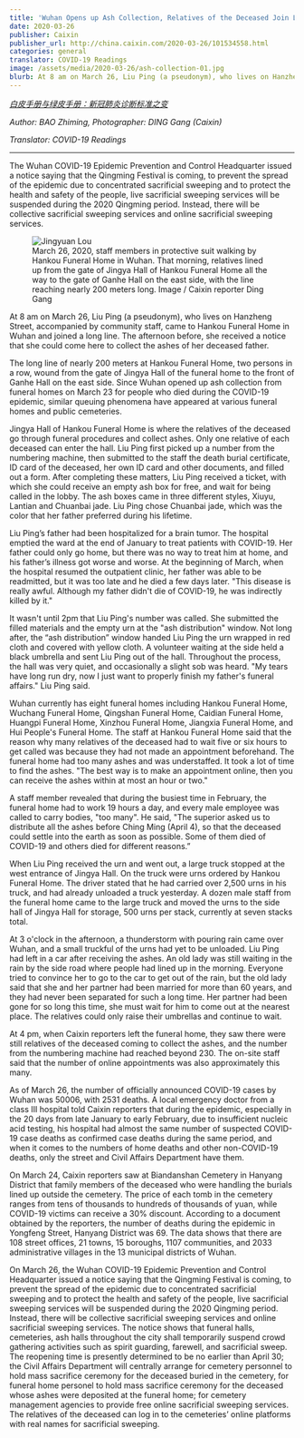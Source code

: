```yaml
---
title: 'Wuhan Opens up Ash Collection, Relatives of the Deceased Join Long Line at Hankou Funeral Home'
date: 2020-03-26
publisher: Caixin
publisher_url: http://china.caixin.com/2020-03-26/101534558.html
categories: general
translator: COVID-19 Readings
image: /assets/media/2020-03-26/ash-collection-01.jpg
blurb: At 8 am on March 26, Liu Ping (a pseudonym), who lives on Hanzheng Street, accompanied by community staff, came to Hankou Funeral Home in Wuhan and joined a long line. The afternoon before, she received a notice that she could come here to collect the ashes of her deceased father.
---
```


*<a href="https://mp.weixin.qq.com/s/vysNta8IU2wbRBv-c3aS4Q" target="_blank">白皮手册与绿皮手册：新冠肺炎诊断标准之变</a>*

*Author: BAO Zhiming, Photographer: DING Gang (Caixin)*

*Translator: COVID-19 Readings*

---

<span class="highlight">The Wuhan COVID-19 Epidemic Prevention and Control Headquarter issued a notice saying that the Qingming Festival is coming, to prevent the spread of the epidemic due to concentrated sacrificial sweeping and to protect the health and safety of the people, live sacrificial sweeping services will be suspended during the 2020 Qingming period. Instead, there will be collective sacrificial sweeping services and online sacrificial sweeping services.</span>

<figure>
  <img src="/assets/media/2020-03-26/ash-collection-01.jpg" alt="Jingyuan Lou"/>
  <figcaption>March 26, 2020, staff members in protective suit walking by Hankou Funeral Home in Wuhan. That morning, relatives lined up from the gate of Jingya Hall of Hankou Funeral Home all the way to the gate of Ganhe Hall on the east side, with the line reaching nearly 200 meters long. Image / Caixin reporter Ding Gang</figcaption>
</figure>


At 8 am on March 26, Liu Ping (a pseudonym), who lives on Hanzheng Street, accompanied by community staff, came to Hankou Funeral Home in Wuhan and joined a long line. The afternoon before, she received a notice that she could come here to collect the ashes of her deceased father.

The long line of nearly 200 meters at Hankou Funeral Home, two persons in a row, wound from the gate of Jingya Hall of the funeral home to the front of Ganhe Hall on the east side. Since Wuhan opened up ash collection from funeral homes on March 23 for people who died during the COVID-19 epidemic, similar queuing phenomena have appeared at various funeral homes and public cemeteries.

Jingya Hall of Hankou Funeral Home is where the relatives of the deceased go through funeral procedures and collect ashes. Only one relative of each deceased can enter the hall. Liu Ping first picked up a number from the numbering machine, then submitted to the staff the death burial certificate, ID card of the deceased, her own ID card and other documents, and filled out a form. After completing these matters, Liu Ping received a ticket, with which she could receive an empty ash box for free, and wait for being called in the lobby. The ash boxes came in three different styles, Xiuyu, Lantian and Chuanbai jade. Liu Ping chose Chuanbai jade, which was the color that her father preferred during his lifetime.

Liu Ping’s father had been hospitalized for a brain tumor. The hospital emptied the ward at the end of January to treat patients with COVID-19. Her father could only go home, but there was no way to treat him at home, and his father’s illness got worse and worse. At the beginning of March, when the hospital resumed the outpatient clinic, her father was able to be readmitted, but it was too late and he died a few days later. "This disease is really awful. Although my father didn't die of COVID-19, he was indirectly killed by it."

It wasn't until 2pm that Liu Ping's number was called. She submitted the filled materials and the empty urn at the "ash distribution" window. Not long after, the “ash distribution” window handed Liu Ping the urn wrapped in red cloth and covered with yellow cloth. A volunteer waiting at the side held a black umbrella and sent Liu Ping out of the hall. Throughout the process, the hall was very quiet, and occasionally a slight sob was heard. "My tears have long run dry, now I just want to properly finish my father's funeral affairs." Liu Ping said.

Wuhan currently has eight funeral homes including Hankou Funeral Home, Wuchang Funeral Home, Qingshan Funeral Home, Caidian Funeral Home, Huangpi Funeral Home, Xinzhou Funeral Home, Jiangxia Funeral Home, and Hui People's Funeral Home. The staff at Hankou Funeral Home said that the reason why many relatives of the deceased had to wait five or six hours to get called was because they had not made an appointment beforehand. The funeral home had too many ashes and was understaffed. It took a lot of time to find the ashes. "The best way is to make an appointment online, then you can receive the ashes within at most an hour or two."

A staff member revealed that during the busiest time in February, the funeral home had to work 19 hours a day, and every male employee was called to carry bodies, "too many". He said, "The superior asked us to distribute all the ashes before Ching Ming (April 4), so that the deceased could settle into the earth as soon as possible. Some of them died of COVID-19 and others died for different reasons.”

When Liu Ping received the urn and went out, a large truck stopped at the west entrance of Jingya Hall. On the truck were urns ordered by Hankou Funeral Home. The driver stated that he had carried over 2,500 urns in his truck, and had already unloaded a truck yesterday. A dozen male staff from the funeral home came to the large truck and moved the urns to the side hall of Jingya Hall for storage, 500 urns per stack, currently at seven stacks total.

At 3 o'clock in the afternoon, a thunderstorm with pouring rain came over Wuhan, and a small truckful of the urns had yet to be unloaded. Liu Ping had left in a car after receiving the ashes. An old lady was still waiting in the rain by the side road where people had lined up in the morning. Everyone tried to convince her to go to the car to get out of the rain, but the old lady said that she and her partner had been married for more than 60 years, and they had never been separated for such a long time. Her partner had been gone for so long this time, she must wait for him to come out at the nearest place. The relatives could only raise their umbrellas and continue to wait.

At 4 pm, when Caixin reporters left the funeral home, they saw there were still relatives of the deceased coming to collect the ashes, and the number from the numbering machine had reached beyond 230. The on-site staff said that the number of online appointments was also approximately this many.

As of March 26, the number of officially announced COVID-19 cases by Wuhan was 50006, with 2531 deaths. A local emergency doctor from a class III hospital told Caixin reporters that during the epidemic, especially in the 20 days from late January to early February, due to insufficient nucleic acid testing, his hospital had almost the same number of suspected COVID-19 case deaths as confirmed case deaths during the same period, and when it comes to the numbers of home deaths and other non-COVID-19 deaths, only the street and Civil Affairs Department have them.

On March 24, Caixin reporters saw at Biandanshan Cemetery in Hanyang District that family members of the deceased who were handling the burials lined up outside the cemetery. The price of each tomb in the cemetery ranges from tens of thousands to hundreds of thousands of yuan, while COVID-19 victims can receive a 30% discount. According to a document obtained by the reporters, the number of deaths during the epidemic in Yongfeng Street, Hanyang District was 69. The data shows that there are 108 street offices, 21 towns, 15 boroughs, 1107 communities, and 2033 administrative villages in the 13 municipal districts of Wuhan.

On March 26, the Wuhan COVID-19 Epidemic Prevention and Control Headquarter issued a notice saying that the Qingming Festival is coming, to prevent the spread of the epidemic due to concentrated sacrificial sweeping and to protect the health and safety of the people, live sacrificial sweeping services will be suspended during the 2020 Qingming period. Instead, there will be collective sacrificial sweeping services and online sacrificial sweeping services. The notice shows that funeral halls, cemeteries, ash halls throughout the city shall temporarily suspend crowd gathering activities such as spirit guarding, farewell, and sacrificial sweep. The reopening time is presently determined to be no earlier than April 30; the Civil Affairs Department will centrally arrange for cemetery personnel to hold mass sacrifice ceremony for the deceased buried in the cemetery, for funeral home personel to hold mass sacrifice ceremony for the deceased whose ashes were deposited at the funeral home; for cemetery management agencies to provide free online sacrificial sweeping services. The relatives of the deceased can log in to the cemeteries’ online platforms with real names for sacrificial sweeping.
